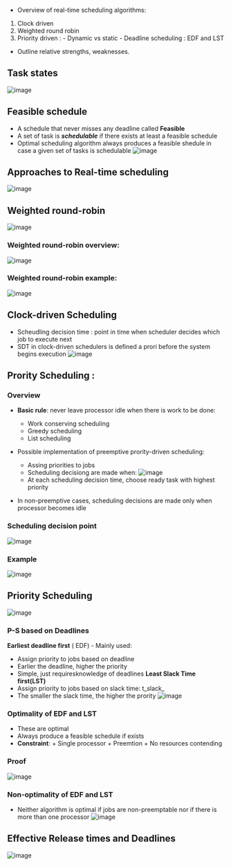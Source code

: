- Overview of real-time scheduling algorithms:
1. Clock driven
2. Weighted round robin
3. Priority driven :
        - Dynamic vs static
        - Deadline scheduling : EDF and LST
- Outline relative strengths, weaknesses.

## Task states
![image](https://user-images.githubusercontent.com/80462415/168714167-8d1e182a-6298-4eb6-802a-3e76d8f5277e.png)
## Feasible schedule
- A  schedule that never misses any deadline called **Feasible**
- A set of task is _**schedulable**_ if there exists at least a feasible schedule
- Optimal scheduling algorithm always produces a feasible shedule in case a given set of tasks is schedulable
![image](https://user-images.githubusercontent.com/80462415/168714835-f4a473c6-ddef-4038-8634-153c6ba0b0a1.png)

## Approaches to Real-time scheduling
![image](https://user-images.githubusercontent.com/80462415/168716731-7cfaa736-f422-4d03-ae39-af84e8e0a497.png)
## Weighted round-robin
![image](https://user-images.githubusercontent.com/80462415/168716758-14d20ac5-9413-4a79-a392-88f41dc902a2.png)
### Weighted round-robin overview:
![image](https://user-images.githubusercontent.com/80462415/168716987-18e127dd-acc8-413b-9ef5-05333985bf47.png)
### Weighted round-robin example:
![image](https://user-images.githubusercontent.com/80462415/168717959-37a71fcf-cee8-4ebb-965d-b9d42c976f6d.png)


## Clock-driven Scheduling 
- Scheudling decision time :  point in time when scheduler decides which job to execute next
- SDT in clock-driven schedulers is defined a prori before the system begins execution
![image](https://user-images.githubusercontent.com/80462415/168718084-dd29252c-63a8-4f02-8b15-b474e7435da7.png)
## Prority Scheduling : 
### Overview
- **Basic rule**:  never leave processor idle when there is work to be done:

  + Work conserving scheduling
  + Greedy scheduling
  + List scheduling
- Possible implementation of preemptive prority-driven scheduling:
  + Assing priorities to jobs
  + Scheduling decisiong are made when: 
  ![image](https://user-images.githubusercontent.com/80462415/168718265-ae52112a-4de8-41d1-a1eb-4c89de0be1a4.png)
  + At each scheduling decision time, choose ready task with highest priority
- In non-preemptive cases, scheduling decisions are made only when processor becomes idle
### Scheduling decision point
![image](https://user-images.githubusercontent.com/80462415/168719029-cd4de0d3-81e6-4b41-8a76-a40d18a6106a.png)
### Example
![image](https://user-images.githubusercontent.com/80462415/168719056-bc3e4145-7cb3-4940-8340-e5e7f300946d.png)


## Priority Scheduling
![image](https://user-images.githubusercontent.com/80462415/168728538-0ef2362c-4afc-40e0-92cd-c8259ac8bd97.png)
### P-S based on Deadlines
**Earliest deadline first** ( EDF) - Mainly used:
- Assign priority to jobs based on deadline
- Earlier the deadline, higher the priority
- Simple, just requiresknowledge of deadlines
**Least Slack Time first(LST)**
- Assign priority to jobs based on slack time: t_slack_
- The smaller the slack time, the higher the prority
![image](https://user-images.githubusercontent.com/80462415/168728888-22642c3d-ce74-4557-9581-f7251a9c45cf.png)
### Optimality of EDF and LST
- These are optimal
- Always produce a feasible schedule if exists
- **Constraint**:
        + Single processor
        + Preemtion
        + No resources contending
### Proof
![image](https://user-images.githubusercontent.com/80462415/168729385-c2da880e-4bf8-45eb-896b-a6549219147a.png)
### Non-optimality of EDF and LST
- Neither algorithm is optimal if jobs are non-preemptable nor if there is more than one processor
![image](https://user-images.githubusercontent.com/80462415/168730664-bc5ea108-e7e4-409b-9147-cdb9c57c2788.png)
## Effective Release times and Deadlines
![image](https://user-images.githubusercontent.com/80462415/168750033-941fe3aa-bf97-49cd-9701-a780474872a8.png)

